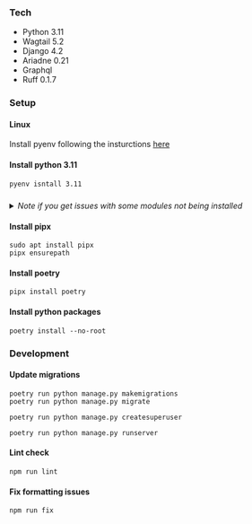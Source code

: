 ### Tech

- Python 3.11
- Wagtail 5.2
- Django 4.2
- Ariadne 0.21
- Graphql
- Ruff 0.1.7

### Setup

#### Linux

Install pyenv following the insturctions [here](https://gist.github.com/trongnghia203/9cc8157acb1a9faad2de95c3175aa875)

#### Install python 3.11

```shell 
pyenv isntall 3.11
```

##### 
<details>
<summary><i>Note if you get issues with some modules not being installed</i></summary>

tkinter
```shell
sudo apt-get install tk-dev
```

lzma
```shell
sudo apt-get install lzma
sudo apt-get install liblzma-dev
sudo apt-get install libbz2-dev
```

_ctypes
```shell
sudo apt-get install libffi-dev
```
</details>

#### Install pipx

```shell
sudo apt install pipx
pipx ensurepath
```

#### Install poetry

```shell
pipx install poetry
```

#### Install python packages

```shell
poetry install --no-root
```


### Development

#### Update migrations

```shell
poetry run python manage.py makemigrations
poetry run python manage.py migrate
```

```shell
poetry run python manage.py createsuperuser
```

```shell
poetry run python manage.py runserver
```

#### Lint check
```shell
npm run lint
```

#### Fix formatting issues
```shell
npm run fix
```